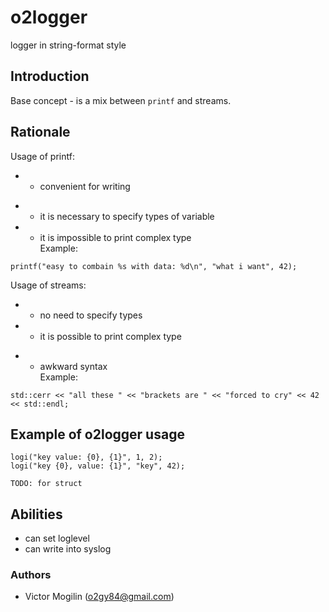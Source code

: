 # o2logger
logger in string-format style

## Introduction
Base concept - is a mix between `printf` and streams.

## Rationale
Usage of printf:
 + + convenient for writing
 - - it is necessary to specify types of variable
 - - it is impossible to print complex type  
Example:
```
printf("easy to combain %s with data: %d\n", "what i want", 42);
```
Usage of streams:
 + + no need to specify types
 + + it is possible to print complex type
 - - awkward syntax  
Example:
```
std::cerr << "all these " << "brackets are " << "forced to cry" << 42 << std::endl;
```

## Example of o2logger usage
```
logi("key value: {0}, {1}", 1, 2);
logi("key {0}, value: {1}", "key", 42);

TODO: for struct
```

## Abilities
 - can set loglevel
 - can write into syslog

### Authors
- Victor Mogilin (o2gy84@gmail.com)
